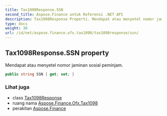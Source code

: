 ```yaml
---
title: Tax1098Response.SSN
second_title: Aspose.Finance untuk Referensi .NET API
description: Tax1098Response Properti. Mendapat atau menyetel nomor jaminan sosial peminjam.
type: docs
weight: 30
url: /id/net/aspose.finance.ofx.tax1098/tax1098response/ssn/
---
```

## Tax1098Response.SSN property

Mendapat atau menyetel nomor jaminan sosial peminjam.

```csharp
public string SSN { get; set; }
```

### Lihat juga

* class [Tax1098Response](../)
* ruang nama [Aspose.Finance.Ofx.Tax1098](../../tax1098response/)
* perakitan [Aspose.Finance](../../../)


